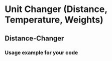 # Unit Changer (Distance, Temperature, Weights)

## Distance-Changer

### Usage example for your code
